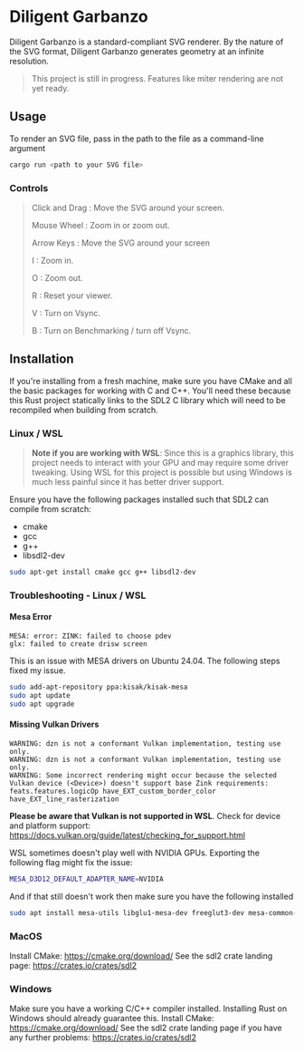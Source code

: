 # Diligent Garbanzo

Diligent Garbanzo is a standard-compliant SVG renderer. By the nature of the SVG format, Diligent Garbanzo generates geometry at an infinite resolution.

> This project is still in progress. Features like miter rendering are not yet ready.

## Usage

To render an SVG file, pass in the path to the file as a command-line argument

```sh
cargo run <path to your SVG file>
```

### Controls

> Click and Drag : Move the SVG around your screen.
>
> Mouse Wheel : Zoom in or zoom out.
>
> Arrow Keys : Move the SVG around your screen
>
> I : Zoom in.
>
> O : Zoom out.
>
> R : Reset your viewer.
>
> V : Turn on Vsync.
>
> B : Turn on Benchmarking / turn off Vsync.

## Installation

If you're installing from a fresh machine, make sure you have CMake and all the basic packages for working with C and C++. You'll need these because this Rust project statically links to the SDL2 C library which will need to be recompiled when building from scratch.

### Linux / WSL

> **Note if you are working with WSL**: Since this is a graphics library, this project needs to interact with your GPU and may require some driver tweaking. Using WSL for this project is possible but using Windows is much less painful since it has better driver support.

Ensure you have the following packages installed such that SDL2 can compile from scratch:

* cmake
* gcc
* g++
* libsdl2-dev

```bash
sudo apt-get install cmake gcc g++ libsdl2-dev
```

### Troubleshooting - Linux / WSL

#### Mesa Error

```text
MESA: error: ZINK: failed to choose pdev
glx: failed to create drisw screen
```

This is an issue with MESA drivers on Ubuntu 24.04. The following steps fixed my issue.

```bash
sudo add-apt-repository ppa:kisak/kisak-mesa
sudo apt update
sudo apt upgrade
```

#### Missing Vulkan Drivers

```text
WARNING: dzn is not a conformant Vulkan implementation, testing use only.
WARNING: dzn is not a conformant Vulkan implementation, testing use only.
WARNING: Some incorrect rendering might occur because the selected Vulkan device (<Device>) doesn't support base Zink requirements: feats.features.logicOp have_EXT_custom_border_color have_EXT_line_rasterization
```

**Please be aware that Vulkan is not supported in WSL**.
Check for device and platform support: <https://docs.vulkan.org/guide/latest/checking_for_support.html>

WSL sometimes doesn't play well with NVIDIA GPUs. Exporting the following flag might fix the issue:

```bash
MESA_D3D12_DEFAULT_ADAPTER_NAME=NVIDIA
```

And if that still doesn't work then make sure you have the following installed

```bash
sudo apt install mesa-utils libglu1-mesa-dev freeglut3-dev mesa-common-dev
```

### MacOS

Install CMake: <https://cmake.org/download/>
See the sdl2 crate landing page: <https://crates.io/crates/sdl2>

### Windows

Make sure you have a working C/C++ compiler installed. Installing Rust on Windows should already guarantee this.
Install CMake: <https://cmake.org/download/>
See the sdl2 crate landing page if you have any further problems: <https://crates.io/crates/sdl2>
